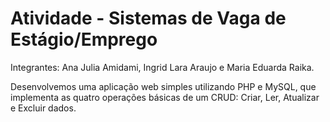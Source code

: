 # Atividade - Sistemas de Vaga de Estágio/Emprego

Integrantes: Ana Julia Amidami, Ingrid Lara Araujo e Maria Eduarda Raika.

Desenvolvemos uma aplicação web simples utilizando PHP e MySQL, que implementa as quatro operações básicas de um CRUD: Criar, Ler, Atualizar e Excluir dados.
